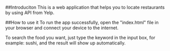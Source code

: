 ##Introduciton 
This is a web application that helps you to locate restaurants by using API from Yelp.

##How to use it
To run the app successfully, open the "index.html" file in your browser and connect your device to the internet.

To search the food you want, just type the keyword in the input box, for example: sushi, and the result will show up automatically. 
